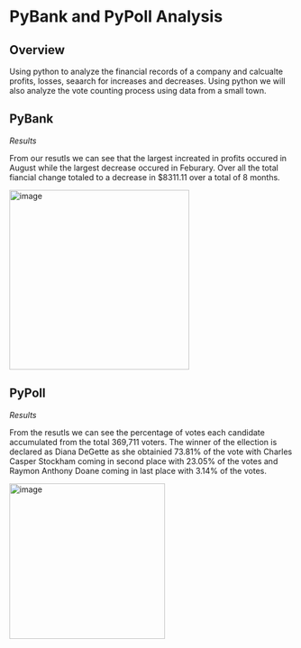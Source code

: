 # PyBank and PyPoll Analysis

## Overview 
Using python to analyze the financial records of a company and calcualte profits, losses, seaarch for increases and decreases. Using python we will also analyze the vote counting process using data from a small town. 

## PyBank
*Results*
<p> From our resutls we can see that the largest increated in profits occured in August while the largest decrease occured in Feburary. Over all the total fiancial change totaled to a decrease in $8311.11 over a total of 8 months. <p></p>

<img width="319" alt="image" src="https://github.com/user-attachments/assets/c6bee8fd-4cb8-400c-8568-1e1e82cd702d">


## PyPoll

*Results*
<p> From the resutls we can see the percentage of votes each candidate accumulated from the total 369,711 voters. The winner of the ellection is declared as Diana DeGette as she obtainied 73.81% of the vote with Charles Casper Stockham coming in second place with 23.05% of the votes and Raymon Anthony Doane coming in last place with 3.14% of the votes. <p></p>
<img width="276" alt="image" src="https://github.com/user-attachments/assets/0dac2004-b71d-4605-a893-1a89e1a70b2e">

